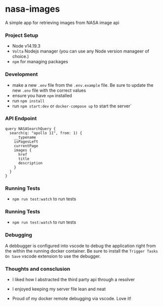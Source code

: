 # nasa-images

A simple app for retrieving images from NASA image api

### Project Setup

- Node v14.19.3
- `Volta` Nodejs manager (you can use any Node version manageer of choice.)
- `npm` for managing packages

### Development

- make a new `.env` file from the `.env.example` file. Be sure to update the new `.env` file with the correct values
- ensure you have `npm` installed
- run `npm install`
- run `npm start:dev` or `docker-compose up` to start the server`

### API Endpoint

```
query NASASearchQuery {
  search(q: "apollo 11", from: 1) {
    __typename
    isPagesLeft
    currentPage
    images {
      href
      title
      description
    }
  }
}
```

### Running Tests

- `npm run test:watch` to run tests

### Running Tests

- `npm run test:watch` to run tests

### Debugging

A debbugger is configured into vscode to debug the application right from the within the running docker container. Be
sure to install the `Trigger Tasks On Save` vscode extension to use the debugger.

### Thoughts and consclusion

- I liked how I abstracted the third party api through a resolver

- I enjoyed keeping my server file lean and neat

- Proud of my docker remote debugging via vscode. Love it!
